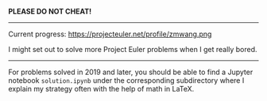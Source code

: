 **PLEASE DO NOT CHEAT!**

---

Current progress: <https://projecteuler.net/profile/zmwang.png>

I might set out to solve more Project Euler problems when I get really bored.

---

For problems solved in 2019 and later, you should be able to find a Jupyter notebook `solution.ipynb` under the corresponding subdirectory where I explain my strategy often with the help of math in LaTeX.
